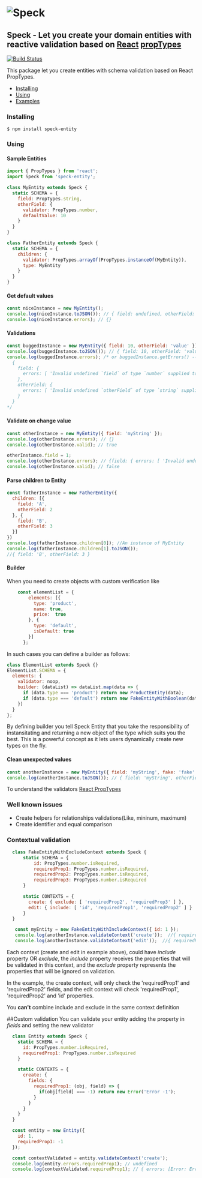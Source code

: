 # ![Speck](http://i.imgur.com/UMjf7SI.jpg)

## Speck - Let you create your domain entities with reactive validation based on [React](https://github.com/facebook/react) [propTypes](https://facebook.github.io/react/docs/reusable-components.html)

[![Build Status](https://travis-ci.org/scup/speck.svg?branch=master)](https://travis-ci.org/scup/speck)

This package let you create entities with schema validation based on React PropTypes.

* [Installing](#installing)
* [Using](#using)
* [Examples](#examples)

### Installing
    $ npm install speck-entity


### Using

#### Sample Entities
```javascript
import { PropTypes } from 'react';
import Speck from 'speck-entity';

class MyEntity extends Speck {
  static SCHEMA = {
    field: PropTypes.string,
    otherField: {
      validator: PropTypes.number,
      defaultValue: 10
    }
  }
}

class FatherEntity extends Speck {
  static SCHEMA = {
    children: {
      validator: PropTypes.arrayOf(PropTypes.instanceOf(MyEntity)),
      type: MyEntity
    }
  }
}
```

#### Get default values
```javascript
const niceInstance = new MyEntity();
console.log(niceInstance.toJSON()); // { field: undefined, otherField: 10 }
console.log(niceInstance.errors); // {}
```

#### Validations
```javascript
const buggedInstance = new MyEntity({ field: 10, otherField: 'value' });
console.log(buggedInstance.toJSON()); // { field: 10, otherField: 'value' }
console.log(buggedInstance.errors); /* or buggedInstance.getErrors() -- but... getErrors also includes children errors
  {
    field: {
      errors: [ 'Invalid undefined `field` of type `number` supplied to `MyEntityEntity`, expected `string`.' ]
    },
    otherField: {
      errors: [ 'Invalid undefined `otherField` of type `string` supplied to `MyEntityEntity`, expected `number`.' ]
    }
  }
*/
```

#### Validate on change value
```javascript
const otherInstance = new MyEntity({ field: 'myString' });
console.log(otherInstance.errors); // {}
console.log(otherInstance.valid); // true

otherInstance.field = 1;
console.log(otherInstance.errors); // {field: { errors: [ 'Invalid undefined `field` of type `number` supplied to `MyEntityEntity`, expected `string`.' ] }}
console.log(otherInstance.valid); // false
```

#### Parse children to Entity
```javascript
const fatherInstance = new FatherEntity({
  children: [{
    field: 'A',
    otherField: 2
  }, {
    field: 'B',
    otherField: 3
  }]  
})
console.log(fatherInstance.children[0]); //An instance of MyEntity
console.log(fatherInstance.children[1].toJSON());
//{ field: 'B', otherField: 3 }
```
#### Builder
When you need to create objects with custom verification like 
```javascript
    const elementList = {
        elements: [{
          type: 'product',
          name: true,
          price:  true
        }, {
          type: 'default',
          isDefault: true
        }]
      };
```
In such cases you can define a builder as follows:
```javascript
class ElementList extends Speck {}
ElementList.SCHEMA = {
  elements: {
    validator: noop,
    builder: (dataList) => dataList.map(data => {
      if (data.type === 'product') return new ProductEntity(data);
      if (data.type === 'default') return new FakeEntityWithBoolean(data);
    })
  }
};
```
By defining builder you tell Speck Entity that you take the responsibility of instansitating and 
returning a new object of the type which suits you the best. 
This is a powerful concept as it lets users dynamically create new types on the fly.
#### Clean unexpected values
```javascript
const anotherInstance = new MyEntity({ field: 'myString', fake: 'fake' });
console.log(anotherInstance.toJSON()); // { field: 'myString', otherField: 10 }
```
To understand the validators [React PropTypes](https://facebook.github.io/react/docs/reusable-components.html)

### Well known issues
  - Create helpers for relationships validations(Like, mininum, maximum)
  - Create identifier and equal comparison

### Contextual validation
```javascript
  class FakeEntityWithExcludeContext extends Speck {
      static SCHEMA = {
          id: PropTypes.number.isRequired,
          requiredProp1: PropTypes.number.isRequired,
          requiredProp2: PropTypes.number.isRequired,
          requiredProp3: PropTypes.number.isRequired
      }

      static CONTEXTS = {
        create: { exclude: [ 'requiredProp2', 'requiredProp3' ] },
        edit: { include: [ 'id', 'requiredProp1', 'requiredProp2' ] }
      }
  }

   const myEntity = new FakeEntityWithIncludeContext({ id: 1 });
   console.log(anotherInstance.validateContext('create'));  //{ requiredProp1: { errors: [ ... ] } }
   console.log(anotherInstance.validateContext('edit'));  //{ requiredProp1: { errors: [ ... ] }, requiredProp2: { errors: [ ... ] } }
```
  Each context (create and edit in example above), could have _include_ property OR  _exclude_, the _include_ property receives the properties that will be validated in this context,
  and the _exclude_ property represents the properties that will be ignored on validation.

  In the example, the create context, will only check the 'requiredProp1' and 'requiredProp2'  fields, and the edit context will check 'requiredProp1', 'requiredProp2'  and 'id' properties.

  You **can't** combine include and exclude in the same context definition

##Custom validation
  You can validate your entity adding the property in _fields_ and setting the new validator
  ```javascript
    class Entity extends Speck {
      static SCHEMA = {
        id: PropTypes.number.isRequired,
        requiredProp1: PropTypes.number.isRequired
      }

      static CONTEXTS = {
        create: {
          fields: {
            requiredProp1: (obj, field) => {
              if(obj[field] === -1) return new Error('Error -1');
            }
          }
        }
      }
    }

    const entity = new Entity({
      id: 1,
      requiredProp1: -1
    });

    const contextValidated = entity.validateContext('create');
    console.log(entity.errors.requiredProp1); // undefined
    console.log(contextValidated.requiredProp1); // { errors: [Error: Error -1] }
  ```
